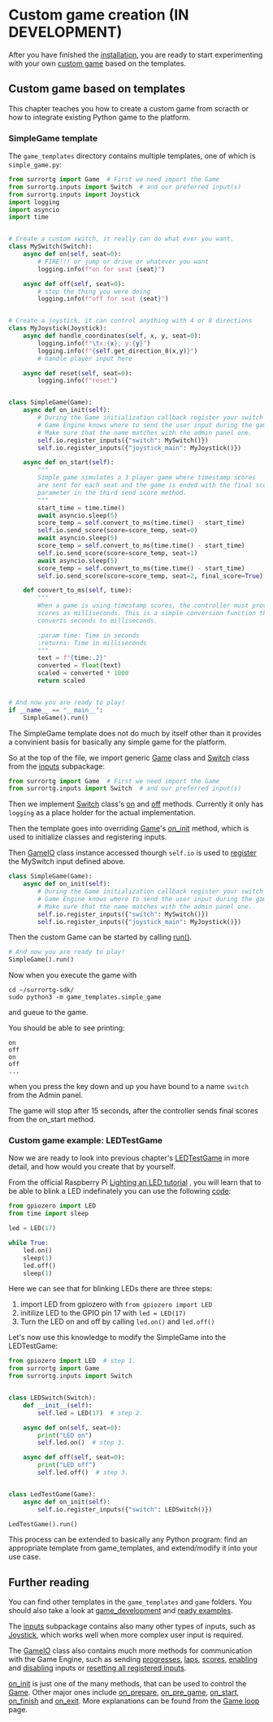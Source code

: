 # Custom game creation (IN DEVELOPMENT)

After you have finished the [installation](getting_started), you are ready
to start experimenting with your own [custom game](#custom-game-based-on-templates)
based on the templates.

## Custom game based on templates

This chapter teaches you how to create a custom game from scracth
or how to integrate existing Python game to the platform.

### SimpleGame template

The `game_templates` directory contains multiple templates, one of
which is `simple_game.py`:

```python
from surrortg import Game  # First we need import the Game
from surrortg.inputs import Switch  # and our preferred input(s)
from surrortg.inputs import Joystick
import logging
import asyncio
import time


# Create a custom switch, it really can do what ever you want.
class MySwitch(Switch):
    async def on(self, seat=0):
        # FIRE!!! or jump or drive or whatever you want
        logging.info(f"on for seat {seat}")

    async def off(self, seat=0):
        # stop the thing you were doing
        logging.info(f"off for seat {seat}")


# Create a joystick, it can control anything with 4 or 8 directions
class MyJoystick(Joystick):
    async def handle_coordinates(self, x, y, seat=0):
        logging.info(f"\tx:{x}, y:{y}")
        logging.info(f"{self.get_direction_8(x,y)}")
        # handle player input here

    async def reset(self, seat=0):
        logging.info(f"reset")


class SimpleGame(Game):
    async def on_init(self):
        # During the Game initialization callback register your switch so the
        # Game Engine knows where to send the user input during the games.
        # Make sure that the name matches with the admin panel one.
        self.io.register_inputs({"switch": MySwitch()})
        self.io.register_inputs({"joystick_main": MyJoystick()})

    async def on_start(self):
        """
        Simple game simulates a 3 player game where timestamp scores
        are sent for each seat and the game is ended with the final score
        parameter in the third send score method.
        """
        start_time = time.time()
        await asyncio.sleep(5)
        score_temp = self.convert_to_ms(time.time() - start_time)
        self.io.send_score(score=score_temp, seat=0)
        await asyncio.sleep(5)
        score_temp = self.convert_to_ms(time.time() - start_time)
        self.io.send_score(score=score_temp, seat=1)
        await asyncio.sleep(5)
        score_temp = self.convert_to_ms(time.time() - start_time)
        self.io.send_score(score=score_temp, seat=2, final_score=True)

    def convert_to_ms(self, time):
        """
        When a game is using timestamp scores, the controller must provide the
        scores as milliseconds. This is a simple conversion function that
        converts seconds to milliseconds.

        :param time: Time in seconds
        :returns: Time in milliseconds
        """
        text = f"{time:.2}"
        converted = float(text)
        scaled = converted * 1000
        return scaled


# And now you are ready to play!
if __name__ == "__main__":
    SimpleGame().run()
```

The SimpleGame template does not do much by itself other than it provides
a convinient basis for basically any simple game for the platform.

So at the top of the file, we import generic
[Game](modules/surrortg.html#module-surrortg.game) class and
[Switch](modules/surrortg.inputs.html#module-surrortg.inputs.switch)
class from the [inputs](modules/surrortg.inputs.html#surrortg-inputs)
subpackage:

```python
from surrortg import Game  # First we need import the Game
from surrortg.inputs import Switch  # and our preferred input(s)
```

Then we implement
[Switch](modules/surrortg.inputs.html#module-surrortg.inputs.switch)
class's [on](modules/surrortg.inputs.html#surrortg.inputs.switch.Switch.on)
and [off](modules/surrortg.inputs.html#surrortg.inputs.switch.Switch.off)
methods. Currently it only has `logging` as a place holder for the actual implementation.

Then the template goes into overriding
[Game](modules/surrortg.html#module-surrortg.game)'s
[on_init](modules/surrortg.html#surrortg.game.Game.on_init)
method, which is used to initialize classes and registering inputs.

Then [GameIO](modules/surrortg.html#module-surrortg.game_io)
class instance accessed thourgh `self.io` is used to
[register](modules/surrortg.html#surrortg.game_io.GameIO.register_inputs)
the MySwitch input defined above.

```python
class SimpleGame(Game):
    async def on_init(self):
        # During the Game initialization callback register your switch so the
        # Game Engine knows where to send the user input during the games.
        # Make sure that the name matches with the admin panel one.
        self.io.register_inputs({"switch": MySwitch()})
        self.io.register_inputs({"joystick_main": MyJoystick()})
```

Then the custom Game can be started by calling
[run()](modules/surrortg.html#surrortg.game.Game.run).

```python
# And now you are ready to play!
SimpleGame().run()
```

Now when you execute the game with

```
cd ~/surrortg-sdk/
sudo python3 -m game_templates.simple_game
```

and gueue to the game.

You should be able to see printing:

```
on
off
on
off
...
```

when you press the key down and up you have bound to a name `switch` from the
Admin panel.

The game will stop after 15 seconds, after the controller sends final scores from
the on_start method.

### Custom game example: LEDTestGame

Now we are ready to look into previous chapter's
[LEDTestGame](getting_started.html#running-the-ledtestgame) in more
detail, and how would you create that by yourself.

From the official Raspberry Pi
[Lighting an LED tutorial](https://projects.raspberrypi.org/en/projects/physical-computing/2)
, you will learn that to be able to blink a LED indefinately you can use
the following
[code](https://projects.raspberrypi.org/en/projects/physical-computing/4):

```python
from gpiozero import LED
from time import sleep

led = LED(17)

while True:
    led.on()
    sleep(1)
    led.off()
    sleep(1)
```

Here we can see that for blinking LEDs there are three steps:

1. import LED from gpiozero with `from gpiozero import LED`
2. initilize LED to the GPIO pin 17 with `led = LED(17)`
3. Turn the LED on and off by calling `led.on()` and `led.off()`

Let's now use this knowledge to modify the SimpleGame into the LEDTestGame:

```python
from gpiozero import LED  # step 1.
from surrortg import Game
from surrortg.inputs import Switch


class LEDSwitch(Switch):
    def __init__(self):
        self.led = LED(17)  # step 2.

    async def on(self, seat=0):
        print("LED on")
        self.led.on()  # step 3.

    async def off(self, seat=0):
        print("LED off")
        self.led.off()  # step 3.


class LedTestGame(Game):
    async def on_init(self):
        self.io.register_inputs({"switch": LEDSwitch()})

LedTestGame().run()
```

This process can be extended to basically any Python program:
find an appropriate template from game_templates, and extend/modify
it into your use case.

## Further reading

You can find other templates in the `game_templates` and `game` folders. You should
also take a look at [game_development](game_development) and [ready examples](ready_games).

The [inputs](modules/surrortg.inputs.html#surrortg-inputs) subpackage contains also
many other types of inputs, such as
[Joystick](modules/surrortg.inputs.html#module-surrortg.inputs.joystick),
which works well when more complex user input is required.

The [GameIO](modules/surrortg.html#module-surrortg.game_io)
class also contains much more methods for communication with the Game Engine,
such as sending
[progresses](modules/surrortg.html#surrortg.game_io.GameIO.send_progress),
[laps](modules/surrortg.html#surrortg.game_io.GameIO.send_lap),
[scores](modules/surrortg.html#surrortg.game_io.GameIO.send_score),
[enabling](modules/surrortg.html#surrortg.game_io.GameIO.enable_inputs) and
[disabling](modules/surrortg.html#surrortg.game_io.GameIO.disable_inputs) inputs
or [resetting all registered inputs](modules/surrortg.html#surrortg.game_io.GameIO.reset_inputs).

[on_init](modules/surrortg.html#surrortg.game.Game.on_init) is just one of
the many methods, that can be used to control the [Game](modules/surrortg.html#module-surrortg.game).
Other major ones include
[on_prepare](modules/surrortg.html#surrortg.game.Game.on_prepare),
[on_pre_game](modules/surrortg.html#surrortg.game.Game.on_pre_game),
[on_start](modules/surrortg.html#surrortg.game.Game.on_start),
[on_finish](modules/surrortg.html#surrortg.game.Game.on_finish) and
[on_exit](modules/surrortg.html#surrortg.game.Game.on_exit).
More explanations can be found from the [Game loop](game_loop) page.
